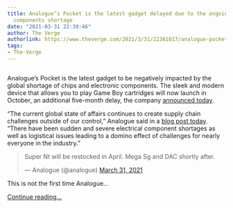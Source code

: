```yaml
---
title: Analogue’s Pocket is the latest gadget delayed due to the ongoing global electronic
  components shortage
date: "2021-03-31 22:39:46"
author: The Verge
authorlink: https://www.theverge.com/2021/3/31/22361017/analogue-pocket-handheld-delayed-electronic-component-shortage
tags:
- The-Verge
---
```

<figure>
      <img alt="" src="https://cdn.vox-cdn.com/thumbor/XHMvq2AZJa-M5r17zVTYjB058iA=/577x0:6721x4096/1310x873/cdn.vox-cdn.com/uploads/chorus_image/image/69057411/3_Analogue_Pocket_All_Angles.0.jpg" />
    </figure>

  <p id="pDTROE">Analogue’s Pocket is the latest gadget to be negatively impacted by the global shortage of chips and electronic components. The sleek and modern device that allows you to play Game Boy cartridges will now launch in October, an additional five-month delay, the company <a href="https://twitter.com/analogue/status/1377375231296200704?s=20">announced today</a>. </p>
<p id="7tjTqy">“The current global state of affairs continues to create supply chain challenges outside of our control,” Analogue said in a <a href="https://support.analogue.co/hc/en-us/articles/360058718452">blog post today</a>. “There have been sudden and severe electrical component shortages as well as logistical issues leading to a domino effect of challenges for nearly everyone in the industry.”</p>
<div id="wTqdik">
<blockquote class="twitter-tweet">
<p lang="en" dir="ltr">Super Nt will be restocked in April. Mega Sg and DAC shortly after.</p>— Analogue (@analogue) <a href="https://twitter.com/analogue/status/1377375464042323971?ref_src=twsrc%5Etfw">March 31, 2021</a>
</blockquote>

</div>
<p id="ePA5LY">This is not the first time Analogue...</p>
  <p>
    <a href="https://www.theverge.com/2021/3/31/22361017/analogue-pocket-handheld-delayed-electronic-component-shortage">Continue reading&hellip;</a>
  </p>